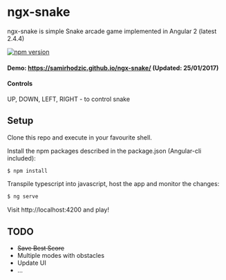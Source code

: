 # ngx-snake

ngx-snake is simple Snake arcade game implemented in Angular 2 (latest 2.4.4)

[![npm version](https://badge.fury.io/js/ngx-snake.svg)](https://badge.fury.io/js/ngx-snake)

#### Demo: https://samirhodzic.github.io/ngx-snake/ (Updated: 25/01/2017)

#### Controls

UP, DOWN, LEFT, RIGHT - to control snake

## Setup

Clone this repo and execute in your favourite shell.

Install the npm packages described in the package.json (Angular-cli included):

```bash
$ npm install
```
Transpile typescript into javascript, host the app and monitor the changes: 

```bash
$ ng serve
```

Visit http://localhost:4200 and play!

## TODO
* ~~Save Best Score~~
* Multiple modes with obstacles
* Update UI
* ...